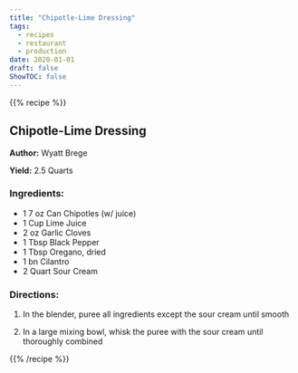 ```yaml
---
title: "Chipotle-Lime Dressing"
tags:
  - recipes
  - restaurant
  - production
date: 2020-01-01 
draft: false
ShowTOC: false
---
```


{{% recipe %}}

## Chipotle-Lime Dressing

**Author:** Wyatt Brege

**Yield:** 2.5 Quarts 

### Ingredients:

- 1 7 oz Can Chipotles (w/ juice)
- 1 Cup Lime Juice
- 2 oz Garlic Cloves
- 1 Tbsp Black Pepper
- 1 Tbsp Oregano, dried
- 1 bn Cilantro
- 2 Quart Sour Cream

### Directions:

1.  In the blender, puree all ingredients except the sour cream until
    smooth

2.  In a large mixing bowl, whisk the puree with the sour cream until
    thoroughly combined



{{% /recipe %}}

